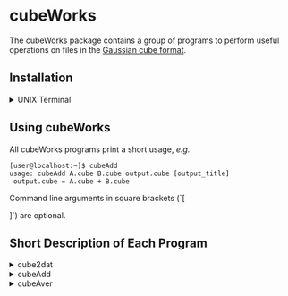 # cubeWorks

The cubeWorks package contains a group of programs to perform useful operations on files in the [Gaussian cube format](https://paulbourke.net/dataformats/cube/). 

## Installation

<details>
  <summary>UNIX Terminal</summary>

> - download and unzip the source code
> - enter **cubeWorks** directory, *e.g.*  
> `cd cubeWorks-1.0`
> - compile with [GNU make](www.gnu.org/software/make/)
>    - type `make` to compile all programs (requires float version of [FFTW3](www.fftw.org))  
>    or
>    - type `make noFT` to compile without -lfftw3f (skips compilation of **cubeFilter**)
> - make **cubeWorks** binaries findable
>    - add cubeWorks/bin to $PATH:  
>    `dir=$(pwd)`  
>    `echo "export PATH=$PATH:${dir}/bin" >> ~/.bash_profile`  
>    or
>    - copy contents of cubeWorks/bin to usr/local/bin:  
>    `sudo cp bin/* usr/local/bin/`  
>    or
>    - ...  

</details>

## Using cubeWorks

All cubeWorks programs print a short usage, *e.g.*  

`[user@localhost:~]$ cubeAdd`  
`usage: cubeAdd A.cube B.cube output.cube [output_title]`  
` output.cube = A.cube + B.cube`

Command line arguments in square brackets (`[ 

]`) are optional.

## Short Description of Each Program

<details>
  <summary>cube2dat</summary>

> `usage: cube2dat input.cube [output_filename] [scaling factor] ["output_title"]`
>
> - converts file `input.cube` into ASCII data file with explicitly written x, y and z coordinates  
> - if `output_filename` is not specified, the `.cube` extension of the input file is replaced by `.dat`  
> - volume data in `input.cube` can be scaled with `scaling_factor`  
> - A title is written in first of 4 header lines of output file. By default, title is taken from header of `input.cube` file, but optionally a new title can be provided on command line (white spaces in `output_title` currently not supported).

</details>

<details>
  <summary>cubeAdd</summary>

> `usage: cubeAdd A.cube B.cube output.cube [output_title]`
> ` output.cube = A.cube + B.cube`
>
> - adds data in cube files `A.cube` and `B.cube` and writes result into `output.cube`  
> - A title is written in first of 4 header lines of output file. By default, title is taken from header of `A.cube` file, but optionally a new title can be provided on command line (white spaces in `output_title` currently not supported).

</details>

<details>
  <summary>cubeAver</summary>

> `usage: cubeAver A.cube B.cube ... output.cube`
> ` output.cube = (A.cube + B.cube + ...) / N`
>
> - averages data in cubes file `A.cube`, `B.cube`, ... (no explicit limit on number of cube input files that can be specified) and writes result into `output.cube` (last command line argument)

</details>
